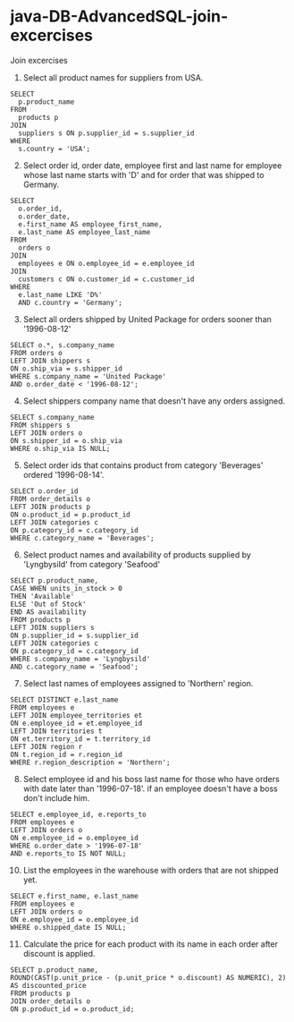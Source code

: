# java-DB-AdvancedSQL-join-excercises

Join excercises


1. Select all product names for suppliers from USA. 

```
SELECT 
  p.product_name
FROM 
  products p
JOIN 
  suppliers s ON p.supplier_id = s.supplier_id
WHERE 
  s.country = 'USA';
```

2. Select order id, order date, employee first and last name for employee whose last name starts with 'D' and for order that was shipped to Germany.

```
SELECT 
  o.order_id,
  o.order_date,
  e.first_name AS employee_first_name,
  e.last_name AS employee_last_name
FROM 
  orders o
JOIN 
  employees e ON o.employee_id = e.employee_id
JOIN 
  customers c ON o.customer_id = c.customer_id
WHERE 
  e.last_name LIKE 'D%' 
  AND c.country = 'Germany';
```

3. Select all orders shipped by United Package for orders sooner than '1996-08-12'
```
SELECT o.*, s.company_name 
FROM orders o 
LEFT JOIN shippers s 
ON o.ship_via = s.shipper_id 
WHERE s.company_name = 'United Package' 
AND o.order_date < '1996-08-12';
```
4. Select shippers company name that doesn't have any orders assigned.
```
SELECT s.company_name
FROM shippers s
LEFT JOIN orders o
ON s.shipper_id = o.ship_via
WHERE o.ship_via IS NULL;
```
5. Select order ids that contains product from category 'Beverages' ordered '1996-08-14'.
```
SELECT o.order_id
FROM order_details o
LEFT JOIN products p
ON o.product_id = p.product_id
LEFT JOIN categories c
ON p.category_id = c.category_id
WHERE c.category_name = 'Beverages';
```
6. Select product names and availability of products supplied by 'Lyngbysild' from category 'Seafood'
```
SELECT p.product_name,
CASE WHEN units_in_stock > 0
THEN 'Available'
ELSE 'Out of Stock'
END AS availability
FROM products p
LEFT JOIN suppliers s
ON p.supplier_id = s.supplier_id
LEFT JOIN categories c
ON p.category_id = c.category_id
WHERE s.company_name = 'Lyngbysild'
AND c.category_name = 'Seafood';
```
7. Select last names of employees assigned to 'Northern' region.
```
SELECT DISTINCT e.last_name
FROM employees e
LEFT JOIN employee_territories et
ON e.employee_id = et.employee_id
LEFT JOIN territories t
ON et.territory_id = t.territory_id
LEFT JOIN region r
ON t.region_id = r.region_id
WHERE r.region_description = 'Northern';
```
8. Select employee id and his boss last name for those who have orders with date later than '1996-07-18'.
if an employee doesn't have a boss don't include him.

```
SELECT e.employee_id, e.reports_to
FROM employees e
LEFT JOIN orders o
ON e.employee_id = o.employee_id
WHERE o.order_date > '1996-07-18'
AND e.reports_to IS NOT NULL;
```

10. List the employees in the warehouse with orders that are not shipped yet.
```
SELECT e.first_name, e.last_name
FROM employees e
LEFT JOIN orders o
ON e.employee_id = o.employee_id
WHERE o.shipped_date IS NULL;
```
11. Calculate the price for each product with its name in each order after discount is applied. 
```
SELECT p.product_name,
ROUND(CAST(p.unit_price - (p.unit_price * o.discount) AS NUMERIC), 2)
AS discounted_price
FROM products p
JOIN order_details o
ON p.product_id = o.product_id;
```
